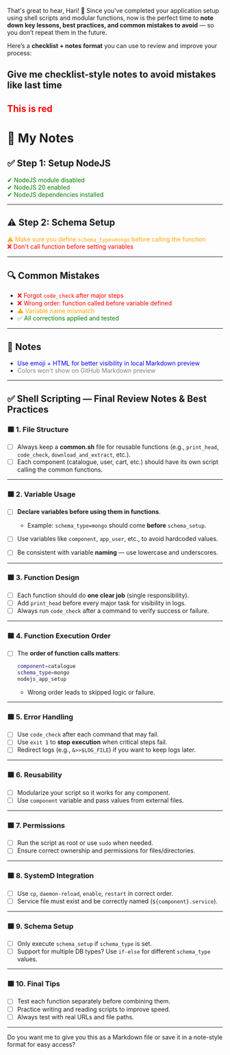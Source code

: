 That's great to hear, Hari! 🎉 Since you've completed your application setup using shell scripts and modular functions, now is the perfect time to **note down key lessons, best practices, and common mistakes to avoid** — so you don’t repeat them in the future.

Here’s a **checklist + notes format** you can use to review and improve your process:
## **Give me checklist-style notes to avoid mistakes like last time**
<span style="color:red">This is red</span>
---
# 📝 My Notes

## ✅ Step 1: Setup NodeJS

<span style="color:green">✔ NodeJS module disabled</span>  
<span style="color:green">✔ NodeJS 20 enabled</span>  
<span style="color:green">✔ NodeJS dependencies installed</span>

---

## ⚠️ Step 2: Schema Setup

<span style="color:orange">⚠ Make sure you define `schema_type=mongo` before calling the function</span>  
<span style="color:red">❌ Don't call function before setting variables</span>

---

## 🔍 Common Mistakes

- <span style="color:red">❌ Forgot `code_check` after major steps</span>
- <span style="color:red">❌ Wrong order: function called before variable defined</span>
- <span style="color:orange">⚠ Variable name mismatch</span>
- <span style="color:green">✅ All corrections applied and tested</span>

---

## 📌 Notes

- <span style="color:blue">Use emoji + HTML for better visibility in local Markdown preview</span>
- <span style="color:gray">Colors won't show on GitHub Markdown preview</span>

---

## ✅ **Shell Scripting — Final Review Notes & Best Practices**

### 🟩 **1. File Structure**

* [ ] Always keep a **common.sh** file for reusable functions (e.g., `print_head`, `code_check`, `download_and_extract`, etc.).
* [ ] Each component (catalogue, user, cart, etc.) should have its own script calling the common functions.

---

### 🟩 **2. Variable Usage**

* [ ] **Declare variables before using them in functions**.

    * Example: `schema_type=mongo` should come **before** `schema_setup`.
* [ ] Use variables like `component`, `app_user`, etc., to avoid hardcoded values.
* [ ] Be consistent with variable **naming** — use lowercase and underscores.

---

### 🟩 **3. Function Design**

* [ ] Each function should do **one clear job** (single responsibility).
* [ ] Add `print_head` before every major task for visibility in logs.
* [ ] Always run `code_check` after a command to verify success or failure.

---

### 🟩 **4. Function Execution Order**

* [ ] The **order of function calls matters**:

  ```bash
  component=catalogue
  schema_type=mongo
  nodejs_app_setup
  ```

    * Wrong order leads to skipped logic or failure.

---

### 🟩 **5. Error Handling**

* [ ] Use `code_check` after each command that may fail.
* [ ] Use `exit 1` to **stop execution** when critical steps fail.
* [ ] Redirect logs (e.g., `&>>$LOG_FILE`) if you want to keep logs later.

---

### 🟩 **6. Reusability**

* [ ] Modularize your script so it works for any component.
* [ ] Use `component` variable and pass values from external files.

---

### 🟩 **7. Permissions**

* [ ] Run the script as root or use `sudo` when needed.
* [ ] Ensure correct ownership and permissions for files/directories.

---

### 🟩 **8. SystemD Integration**

* [ ] Use `cp`, `daemon-reload`, `enable`, `restart` in correct order.
* [ ] Service file must exist and be correctly named (`${component}.service`).

---

### 🟩 **9. Schema Setup**

* [ ] Only execute `schema_setup` if `schema_type` is set.
* [ ] Support for multiple DB types? Use `if-else` for different `schema_type` values.

---

### 🟩 **10. Final Tips**

* [ ] Test each function separately before combining them.
* [ ] Practice writing and reading scripts to improve speed.
* [ ] Always test with real URLs and file paths.

---

Do you want me to give you this as a Markdown file or save it in a note-style format for easy access?
